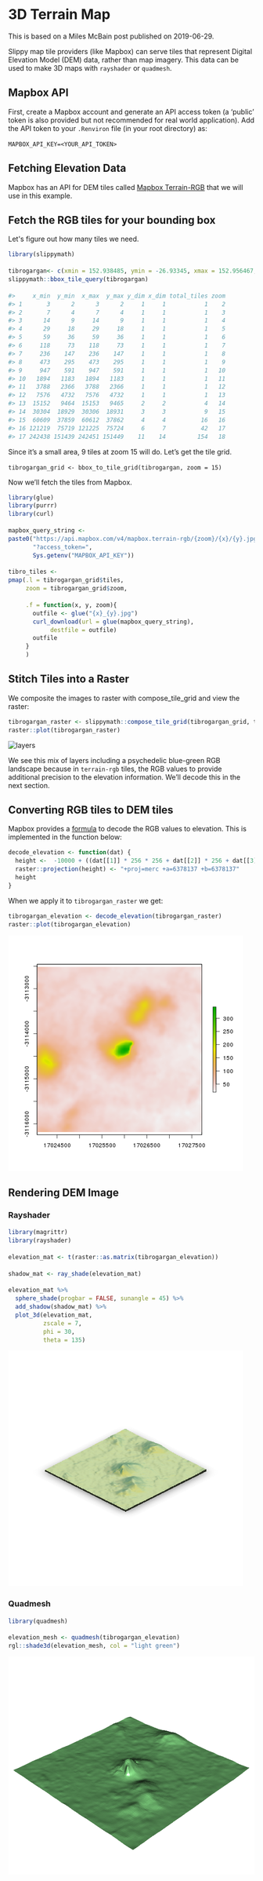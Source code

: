 # 3D Terrain Map

This is based on a Miles McBain post published on 2019-06-29.

Slippy map tile providers (like Mapbox) can serve tiles that represent Digital Elevation Model (DEM) data, rather than map imagery. This data can be used to make 3D maps with `rayshader` or `quadmesh`.

## Mapbox API

First, create a Mapbox account and generate an API access token (a ‘public’ token is also provided but not recommended for real world application). Add the API token to your `.Renviron` file (in your root directory) as:

`MAPBOX_API_KEY=<YOUR_API_TOKEN>`

## Fetching Elevation Data

Mapbox has an API for DEM tiles called [Mapbox Terrain-RGB](https://docs.mapbox.com/help/troubleshooting/access-elevation-data/#mapbox-terrain-rgb) that we will use in this example.

## Fetch the RGB tiles for your bounding box

Let's figure out how many tiles we need.

```r
library(slippymath)

tibrogargan<- c(xmin = 152.938485, ymin = -26.93345, xmax = 152.956467, ymax = -26.921463)
slippymath::bbox_tile_query(tibrogargan)

#>     x_min  y_min  x_max  y_max y_dim x_dim total_tiles zoom
#> 1       3      2      3      2     1     1           1    2
#> 2       7      4      7      4     1     1           1    3
#> 3      14      9     14      9     1     1           1    4
#> 4      29     18     29     18     1     1           1    5
#> 5      59     36     59     36     1     1           1    6
#> 6     118     73    118     73     1     1           1    7
#> 7     236    147    236    147     1     1           1    8
#> 8     473    295    473    295     1     1           1    9
#> 9     947    591    947    591     1     1           1   10
#> 10   1894   1183   1894   1183     1     1           1   11
#> 11   3788   2366   3788   2366     1     1           1   12
#> 12   7576   4732   7576   4732     1     1           1   13
#> 13  15152   9464  15153   9465     2     2           4   14
#> 14  30304  18929  30306  18931     3     3           9   15
#> 15  60609  37859  60612  37862     4     4          16   16
#> 16 121219  75719 121225  75724     6     7          42   17
#> 17 242438 151439 242451 151449    11    14         154   18
```

Since it’s a small area, 9 tiles at zoom 15 will do. Let’s get the tile grid.

`tibrogargan_grid <- bbox_to_tile_grid(tibrogargan, zoom = 15)`

Now we’ll fetch the tiles from Mapbox.

```r
library(glue)
library(purrr)
library(curl)

mapbox_query_string <-
paste0("https://api.mapbox.com/v4/mapbox.terrain-rgb/{zoom}/{x}/{y}.jpg90",
       "?access_token=",
       Sys.getenv("MAPBOX_API_KEY"))

tibro_tiles <-
pmap(.l = tibrogargan_grid$tiles,
     zoom = tibrogargan_grid$zoom,

     .f = function(x, y, zoom){
       outfile <- glue("{x}_{y}.jpg")
       curl_download(url = glue(mapbox_query_string),
            destfile = outfile)
       outfile
     }
     )
```

## Stitch Tiles into a Raster

We composite the images to raster with compose_tile_grid and view the raster:

```r
tibrogargan_raster <- slippymath::compose_tile_grid(tibrogargan_grid, tibro_tiles)
raster::plot(tibrogargan_raster)
```

![layers](images/layer.png)

We see this mix of layers including a psychedelic blue-green RGB landscape because in `terrain-rgb` tiles, the RGB values to provide additional precision to the elevation information. We’ll decode this in the next section.

## Converting RGB tiles to DEM tiles

Mapbox provides a [formula](https://docs.mapbox.com/help/troubleshooting/access-elevation-data/#decode-data) to decode the RGB values to elevation. This is implemented in the function below:

```r
decode_elevation <- function(dat) {
  height <-  -10000 + ((dat[[1]] * 256 * 256 + dat[[2]] * 256 + dat[[3]]) * 0.1)
  raster::projection(height) <- "+proj=merc +a=6378137 +b=6378137"
  height
}
```

When we apply it to `tibrogargan_raster` we get:

```r
tibrogargan_elevation <- decode_elevation(tibrogargan_raster)
raster::plot(tibrogargan_elevation)
```

![elevations](images/elevations.png)

## Rendering DEM Image

### Rayshader

```r
library(magrittr)
library(rayshader)

elevation_mat <- t(raster::as.matrix(tibrogargan_elevation))

shadow_mat <- ray_shade(elevation_mat)

elevation_mat %>%
  sphere_shade(progbar = FALSE, sunangle = 45) %>%
  add_shadow(shadow_mat) %>%
  plot_3d(elevation_mat,
          zscale = 7,
          phi = 30,
          theta = 135)
```

![Rayshader](images/rayshader.png)

### Quadmesh

```r
library(quadmesh)

elevation_mesh <- quadmesh(tibrogargan_elevation)
rgl::shade3d(elevation_mesh, col = "light green")
```

![Quadmesh](images/quadmesh.png)
